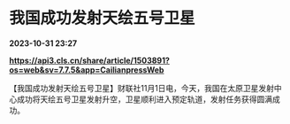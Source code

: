 # 我国成功发射天绘五号卫星

**2023-10-31 23:27**

**https://api3.cls.cn/share/article/1503891?os=web&sv=7.7.5&app=CailianpressWeb**

【我国成功发射天绘五号卫星】财联社11月1日电，今天，我国在太原卫星发射中心成功将天绘五号卫星发射升空，卫星顺利进入预定轨道，发射任务获得圆满成功。